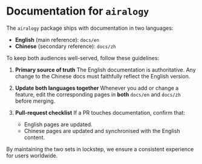 # Documentation for `airalogy`

The `airalogy` package ships with documentation in two languages:

* **English** (main reference): `docs/en`
* **Chinese** (secondary reference): `docs/zh`

To keep both audiences well-served, follow these guidelines:

1. **Primary source of truth**
   The English documentation is authoritative. Any change to the Chinese docs must faithfully reflect the English version.

2. **Update both languages together**
   Whenever you add or change a feature, edit the corresponding pages in **both** `docs/en` and `docs/zh` before merging.

3. **Pull-request checklist**
   If a PR touches documentation, confirm that:

   * English pages are updated.
   * Chinese pages are updated and synchronised with the English content.

By maintaining the two sets in lockstep, we ensure a consistent experience for users worldwide.
